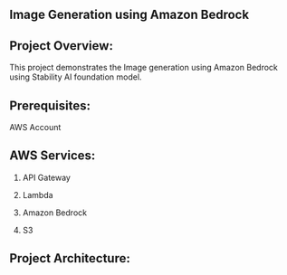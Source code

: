 ## Image Generation using Amazon Bedrock

## Project Overview:

This project demonstrates the Image generation using Amazon Bedrock using Stability AI foundation model.

## Prerequisites:

AWS Account 

## AWS Services:

1.  API Gateway

2. Lambda 

3. Amazon Bedrock

4. S3

## Project Architecture:

